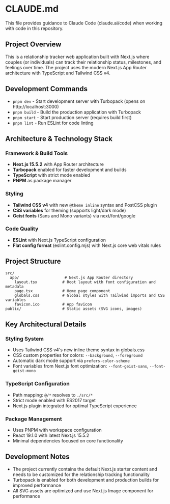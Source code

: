 # CLAUDE.md

This file provides guidance to Claude Code (claude.ai/code) when working with code in this repository.

## Project Overview

This is a relationship tracker web application built with Next.js where couples (or individuals) can track their relationship status, milestones, and feelings over time. The project uses the modern Next.js App Router architecture with TypeScript and Tailwind CSS v4.

## Development Commands

- `pnpm dev` - Start development server with Turbopack (opens on http://localhost:3000)
- `pnpm build` - Build the production application with Turbopack
- `pnpm start` - Start production server (requires build first)
- `pnpm lint` - Run ESLint for code linting

## Architecture & Technology Stack

### Framework & Build Tools
- **Next.js 15.5.2** with App Router architecture
- **Turbopack** enabled for faster development and builds
- **TypeScript** with strict mode enabled
- **PNPM** as package manager

### Styling
- **Tailwind CSS v4** with new `@theme inline` syntax and PostCSS plugin
- **CSS variables** for theming (supports light/dark mode)
- **Geist fonts** (Sans and Mono variants) via next/font/google

### Code Quality
- **ESLint** with Next.js TypeScript configuration
- **Flat config format** (eslint.config.mjs) with Next.js core web vitals rules

## Project Structure

```
src/
  app/                    # Next.js App Router directory
    layout.tsx           # Root layout with font configuration and metadata
    page.tsx             # Home page component  
    globals.css          # Global styles with Tailwind imports and CSS variables
    favicon.ico          # App favicon
public/                  # Static assets (SVG icons, images)
```

## Key Architectural Details

### Styling System
- Uses Tailwind CSS v4's new inline theme syntax in globals.css
- CSS custom properties for colors: `--background`, `--foreground`
- Automatic dark mode support via `prefers-color-scheme`
- Font variables from Next.js font optimization: `--font-geist-sans`, `--font-geist-mono`

### TypeScript Configuration
- Path mapping: `@/*` resolves to `./src/*`
- Strict mode enabled with ES2017 target
- Next.js plugin integrated for optimal TypeScript experience

### Package Management
- Uses PNPM with workspace configuration
- React 19.1.0 with latest Next.js 15.5.2
- Minimal dependencies focused on core functionality

## Development Notes

- The project currently contains the default Next.js starter content and needs to be customized for the relationship tracking functionality
- Turbopack is enabled for both development and production builds for improved performance
- All SVG assets are optimized and use Next.js Image component for performance